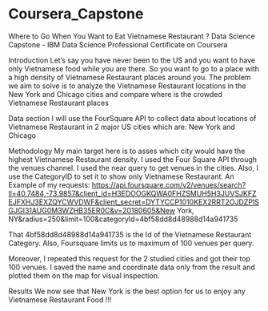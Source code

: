 # Coursera_Capstone

Where to Go When You Want to Eat Vietnamese Restaurant ?
Data Science Capstone - IBM Data Science Professional Certificate on Coursera

Introduction
Let’s say you have never been to the US and you want to have only Vietnamese food while you are there. So you want to go to a place with a high density of Vietnamese Restaurant places around you. The problem we aim to solve is to analyze the Vietnamese Restaurant locations in the New York and Chicago cities and compare where is the crowded Vietnamese Restaurant places 

Data section
I will use the FourSquare API to collect data about locations of Vietnamese Restaurant in 2 major US cities which are: New York and Chicago

Methodology
My main target here is to asses which city would have the highest Vietnamese Restaurant density. I used the Four Square API through the venues channel. I used the near query to get venues in the cities. Also, I use the CategoryID to set it to show only Vietnamese Restaurant. An Example of my requests:
https://api.foursquare.com/v2/venues/search?ll=40.7484,-73.9857&client_id=H3EDOOGKQWA0FHZSMUH5H3JUVSJKFZEJFXHJ3EXZQYCWVDWF&client_secret=DYTYCCP1010KEX2RRT2OJDZPISGJGI31AUG0M3WZHB35ER0C&v=20180605&New York, NY&radius=250&limit=100&categoryId=4bf58dd8d48988d14a941735

That 4bf58dd8d48988d14a941735 is the Id of the Vietnamese Restaurant Category. Also, Foursquare limits us to maximum of 100 venues per query.

Moreover, I repeated this request for the 2 studied cities and got their top 100 venues. I saved the name and coordinate data only from the result and plotted them on the map for visual inspection.

Results
We now see that New York is the best option for us to enjoy any Vietnamese Restaurant Food !!!


